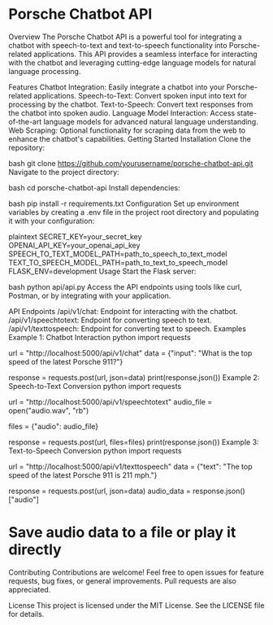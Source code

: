 <h1>Porsche Chatbot API</h1>
Overview
The Porsche Chatbot API is a powerful tool for integrating a chatbot with speech-to-text and text-to-speech functionality into Porsche-related applications. This API provides a seamless interface for interacting with the chatbot and leveraging cutting-edge language models for natural language processing.

Features
Chatbot Integration: Easily integrate a chatbot into your Porsche-related applications.
Speech-to-Text: Convert spoken input into text for processing by the chatbot.
Text-to-Speech: Convert text responses from the chatbot into spoken audio.
Language Model Interaction: Access state-of-the-art language models for advanced natural language understanding.
Web Scraping: Optional functionality for scraping data from the web to enhance the chatbot's capabilities.
Getting Started
Installation
Clone the repository:

bash
git clone https://github.com/yourusername/porsche-chatbot-api.git
Navigate to the project directory:

bash
cd porsche-chatbot-api
Install dependencies:

bash
pip install -r requirements.txt
Configuration
Set up environment variables by creating a .env file in the project root directory and populating it with your configuration:

plaintext
SECRET_KEY=your_secret_key
OPENAI_API_KEY=your_openai_api_key
SPEECH_TO_TEXT_MODEL_PATH=path_to_speech_to_text_model
TEXT_TO_SPEECH_MODEL_PATH=path_to_text_to_speech_model
FLASK_ENV=development
Usage
Start the Flask server:

bash
python api/api.py
Access the API endpoints using tools like curl, Postman, or by integrating with your application.

API Endpoints
/api/v1/chat: Endpoint for interacting with the chatbot.
/api/v1/speechtotext: Endpoint for converting speech to text.
/api/v1/texttospeech: Endpoint for converting text to speech.
Examples
Example 1: Chatbot Interaction
python
import requests

url = "http://localhost:5000/api/v1/chat"
data = {"input": "What is the top speed of the latest Porsche 911?"}

response = requests.post(url, json=data)
print(response.json())
Example 2: Speech-to-Text Conversion
python
import requests

url = "http://localhost:5000/api/v1/speechtotext"
audio_file = open("audio.wav", "rb")

files = {"audio": audio_file}

response = requests.post(url, files=files)
print(response.json())
Example 3: Text-to-Speech Conversion
python
import requests

url = "http://localhost:5000/api/v1/texttospeech"
data = {"text": "The top speed of the latest Porsche 911 is 211 mph."}

response = requests.post(url, json=data)
audio_data = response.json()["audio"]

# Save audio data to a file or play it directly

Contributing
Contributions are welcome! Feel free to open issues for feature requests, bug fixes, or general improvements. Pull requests are also appreciated.

License
This project is licensed under the MIT License. See the LICENSE file for details.
